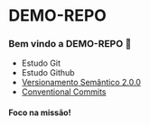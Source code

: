 # DEMO-REPO

### Bem vindo a DEMO-REPO :tada:

*   Estudo Git
*   Estudo Github
*   [Versionamento Semântico 2.0.0](https://semver.org/lang/pt-BR/)
*   [Conventional Commits](https://www.conventionalcommits.org/pt-br/v1.0.0/)

#### Foco na missão!